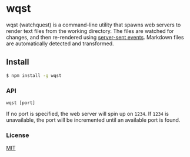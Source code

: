 # wqst
wqst (watchquest) is a command-line utility that spawns web servers to render text files from the working directory. The files are watched for changes, and then re-rendered using [server-sent events](https://developer.mozilla.org/en-US/docs/Server-sent_events/Using_server-sent_events). Markdown files are automatically detected and transformed.

## Install
``` sh
$ npm install -g wqst
```

### API
`wqst [port]`

If no port is specified, the web server will spin up on `1234`. If `1234` is unavailable, the port will be incremented until an available port is found.

### License
[MIT](http://opensource.org/licenses/MIT)
